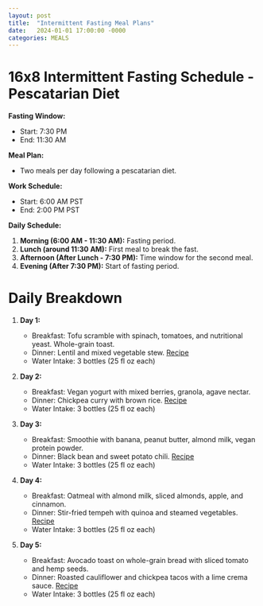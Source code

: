 ```yaml
---
layout: post
title:  "Intermittent Fasting Meal Plans"
date:   2024-01-01 17:00:00 -0000
categories: MEALS
---
```


# 16x8 Intermittent Fasting Schedule - Pescatarian Diet

**Fasting Window:** 
- Start: 7:30 PM
- End: 11:30 AM

**Meal Plan:**
- Two meals per day following a pescatarian diet.

**Work Schedule:**
- Start: 6:00 AM PST
- End: 2:00 PM PST

**Daily Schedule:**
1. **Morning (6:00 AM - 11:30 AM):** Fasting period.
2. **Lunch (around 11:30 AM):** First meal to break the fast.
3. **Afternoon (After Lunch - 7:30 PM):** Time window for the second meal.
4. **Evening (After 7:30 PM):** Start of fasting period.

# Daily Breakdown
1. **Day 1:**
   - Breakfast: Tofu scramble with spinach, tomatoes, and nutritional yeast. Whole-grain toast.
   - Dinner: Lentil and mixed vegetable stew. [Recipe](https://minimalistbaker.com/lentil-mushroom-stew-over-mashed-potatoes/)
   - Water Intake: 3 bottles (25 fl oz each)

2. **Day 2:**
   - Breakfast: Vegan yogurt with mixed berries, granola, agave nectar.
   - Dinner: Chickpea curry with brown rice. [Recipe](https://hostthetoast.com/easy-chickpea-curry/)
   - Water Intake: 3 bottles (25 fl oz each)

3. **Day 3:**
   - Breakfast: Smoothie with banana, peanut butter, almond milk, vegan protein powder.
   - Dinner: Black bean and sweet potato chili. [Recipe](https://simple-veganista.com/sweet-potato-black-bean-chili/)
   - Water Intake: 3 bottles (25 fl oz each)

4. **Day 4:**
   - Breakfast: Oatmeal with almond milk, sliced almonds, apple, and cinnamon.
   - Dinner: Stir-fried tempeh with quinoa and steamed vegetables. [Recipe](https://kikkomanusa.com/homecooks/recipes/tempeh-quinoa-stir-fry/)
   - Water Intake: 3 bottles (25 fl oz each)

5. **Day 5:**
   - Breakfast: Avocado toast on whole-grain bread with sliced tomato and hemp seeds.
   - Dinner: Roasted cauliflower and chickpea tacos with a lime crema sauce. [Recipe](https://www.twopeasandtheirpod.com/roasted-cauliflower-and-chickpea-tacos/)
   - Water Intake: 3 bottles (25 fl oz each)
